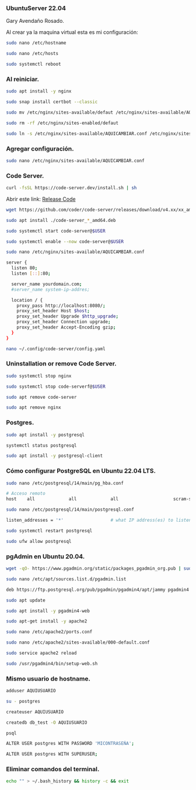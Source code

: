 ### UbuntuServer 22.04
Gary Avendaño Rosado.

Al crear ya la maquina virtual esta es mi configuración:

```bash
sudo nano /etc/hostname
```
```bash
sudo nano /etc/hosts
```
```bash
sudo systemctl reboot
```

### Al reiniciar.

```bash
sudo apt install -y nginx
```
```bash
sudo snap install certbot --classic
```
```bash
sudo mv /etc/nginx/sites-available/defaut /etc/nginx/sites-available/AQUICAMBIAR.conf
```
```bash
sudo rm -rf /etc/nginx/sites-enabled/defaut
```
```bash
sudo ln -s /etc/nginx/sites-available/AQUICAMBIAR.conf /etc/nginx/sites-enabled/
```
### Agregar configuración.

```bash
sudo nano /etc/nginx/sites-available/AQUICAMBIAR.conf
```

### Code Server.

```bash
curl -fsSL https://code-server.dev/install.sh | sh
```

Abrir este link: [Release Code](https://github.com/coder/code-server/releases)

```bash
wget https://github.com/coder/code-server/releases/download/v4.xx/xx_amd64.deb
```
```bash
sudo apt install ./code-server_*_amd64.deb
```
```bash
sudo systemctl start code-server@$USER
```
```bash
sudo systemctl enable --now code-server@$USER
```
```bash
sudo nano /etc/nginx/sites-available/AQUICAMBIAR.conf
```
```bash
server {
  listen 80;
  listen [::]:80;

  server_name yourdomain.com;
  #server_name system-ip-addres;

  location / {
    proxy_pass http://localhost:8080/;
    proxy_set_header Host $host;
    proxy_set_header Upgrade $http_upgrade;
    proxy_set_header Connection upgrade;
    proxy_set_header Accept-Encoding gzip;
  }
}
```
```bash
nano ~/.config/code-server/config.yaml
```

### Uninstallation or remove Code Server.

```bash
sudo systemctl stop nginx
```
```bash
sudo systemctl stop code-serverf@$USER
```
```bash
sudo apt remove code-server
```
```bash
sudo apt remove nginx
```

### Postgres.

```bash
sudo apt install -y postgresql
```
```bash
systemctl status postgresql
```
```bash
sudo apt install -y postgresql-client
```

### Cómo configurar PostgreSQL en Ubuntu 22.04 LTS.

```bash
sudo nano /etc/postgresql/14/main/pg_hba.conf
```
```bash
# Acceso remoto
host    all             all             all                     scram-sha-256
```
```bash
sudo nano /etc/postgresql/14/main/postgresql.conf
```
```bash
listen_addresses = '*'                  # what IP address(es) to listen on;
```
```bash
sudo systemctl restart postgresql
```
```bash
sudo ufw allow postgresql
```

### pgAdmin en Ubuntu 20.04.

```bash
wget -qO- https://www.pgadmin.org/static/packages_pgadmin_org.pub | sudo apt-key add -
```
```bash
sudo nano /etc/apt/sources.list.d/pgadmin.list
```
```bash
deb https://ftp.postgresql.org/pub/pgadmin/pgadmin4/apt/jammy pgadmin4 main
```
```bash
sudo apt update
```
```bash
sudo apt install -y pgadmin4-web
```
```bash
sudo apt-get install -y apache2
```
```bash
sudo nano /etc/apache2/ports.conf
```
```bash
sudo nano /etc/apache2/sites-available/000-default.conf
```
```bash
sudo service apache2 reload
```
```bash
sudo /usr/pgadmin4/bin/setup-web.sh
```

### Mismo usuario de hostname.

```bash
adduser AQUIUSUARIO
```
```bash
su - postgres
```
```bash
createuser AQUIUSUARIO
```
```bash
createdb db_test -O AQUIUSUARIO
```
```bash
psql
```
```bash
ALTER USER postgres WITH PASSWORD 'MICONTRASEÑA';
```
```bash
ALTER USER postgres WITH SUPERUSER;
```
### Eliminar comandos del terminal.
```bash
echo "" > ~/.bash_history && history -c && exit
```

